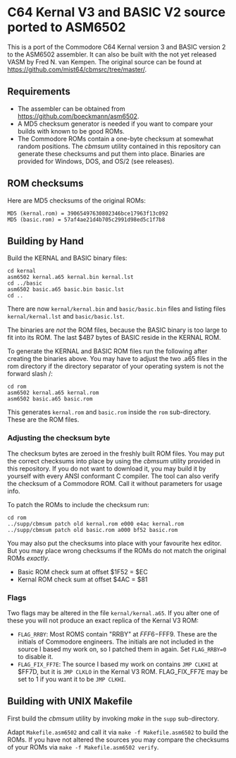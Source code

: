 # C64 Kernal V3 and BASIC V2 source ported to ASM6502

This is a port of the Commodore C64 Kernal version 3 and BASIC version 2 to the ASM6502 assembler. It can also be built with the not yet released VASM by Fred N. van Kempen. The original source can be found at https://github.com/mist64/cbmsrc/tree/master/.

## Requirements

 - The assembler can be obtained from https://github.com/boeckmann/asm6502.
 - A MD5 checksum generator is needed if you want to compare your builds with known to be good ROMs.
 - The Commodore ROMs contain a one-byte checksum at somewhat random positions. The _cbmsum_ utility contained in this repository can generate these checksums and put them into place. Binaries are provided for Windows, DOS, and OS/2 (see releases).

## ROM checksums
Here are MD5 checksums of the original ROMs:
```
MD5 (kernal.rom) = 39065497630802346bce17963f13c092
MD5 (basic.rom) = 57af4ae21d4b705c2991d98ed5c1f7b8
```

## Building by Hand
Build the KERNAL and BASIC binary files:
```
cd kernal
asm6502 kernal.a65 kernal.bin kernal.lst
cd ../basic
asm6502 basic.a65 basic.bin basic.lst
cd ..
```
There are now `kernal/kernal.bin` and `basic/basic.bin` files and listing files `kernal/kernal.lst` and `basic/basic.lst`.

The binaries are *not* the ROM files, because the BASIC binary is too large to fit into its ROM. The last $4B7 bytes of BASIC reside in the KERNAL ROM.

To generate the KERNAL and BASIC ROM files run the following after creating the binaries above. You may have to adjust the two .a65 files in the rom directory if the directory separator of your operating system is not the forward slash /:
```
cd rom
asm6502 kernal.a65 kernal.rom
asm6502 basic.a65 basic.rom
```
This generates `kernal.rom` and `basic.rom` inside the `rom` sub-directory. These are the ROM files.

### Adjusting the checksum byte
The checksum bytes are zeroed in the freshly built ROM files. You may put the correct checksums into place by using the _cbmsum_ utility provided in this repository. If you do not want to download it, you may build it by yourself with every ANSI conformant C compiler.  The tool can also verify the checksum of a Commodore ROM. Call it without parameters for usage info.

To patch the ROMs to include the checksum run:
```
cd rom
../supp/cbmsum patch old kernal.rom e000 e4ac kernal.rom
../supp/cbmsum patch old basic.rom a000 bf52 basic.rom
```

You may also put the checksums into place with your favourite hex editor. But you may place wrong checksums if the ROMs do not match the original ROMs _exactly_.

 - Basic ROM check sum at offset $1F52 = $EC
 - Kernal ROM check sum at offset $4AC = $81

### Flags
Two flags may be altered in the file `kernal/kernal.a65`. If you alter one of these you will not produce an exact replica of the Kernal V3 ROM:

 - `FLAG_RRBY`: Most ROMS contain "RRBY" at $FFF6-$FFF9. These are the initials of Commodore engineers. The initials are not included in the source I based my work on, so I patched them in again. Set `FLAG_RRBY=0` to disable it.
 - `FLAG_FIX_FF7E`: The source I based my work on contains `JMP CLKHI` at $FF7D, but it is `JMP CLKLO` in the Kernal V3 ROM. FLAG_FIX_FF7E may be set to 1 if you want it to be `JMP CLKHI`.

## Building with UNIX Makefile
First build the _cbmsum_ utility by invoking _make_ in the `supp` sub-directory.

Adapt `Makefile.asm6502` and call it via `make -f Makefile.asm6502` to build the ROMs. If you have not altered the sources you may compare the checksums of your ROMs via `make -f Makefile.asm6502 verify`.

